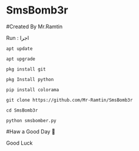 # SmsBomb3r

#Created By Mr.Ramtin

Run : اجرا 

`apt update`

`apt upgrade`

`pkg install git`

`pkg Install python`

`pip install colorama`

`git clone https://github.com/Mr-Ramtin/SmsBomb3r`

`cd SmsBomb3r`

`python smsbomber.py`


#Haw a Good Day 🖤

Good Luck

